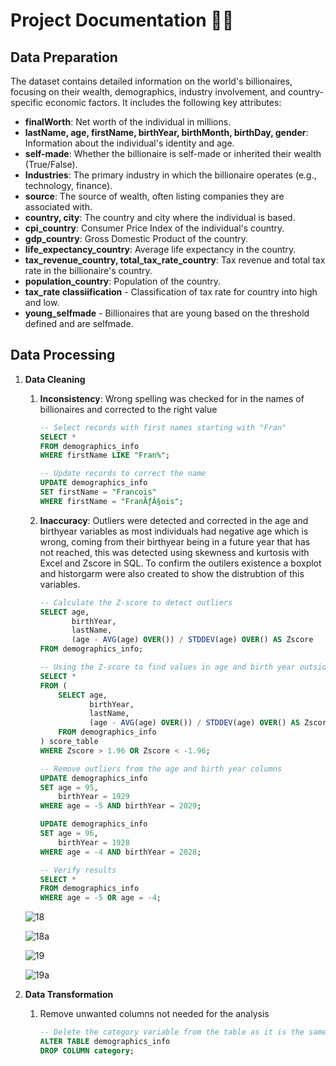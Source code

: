# Project Documentation 📁📝

## Data Preparation
The dataset contains detailed information on the world's billionaires, focusing on their wealth, demographics, industry involvement, and country-specific economic factors. It includes the following key attributes:
 * **finalWorth**: Net worth of the individual in millions.
 * **lastName, age, firstName, birthYear, birthMonth, birthDay, gender**: Information about the individual's identity and age.
 * **self-made**: Whether the billionaire is self-made or inherited their wealth (True/False).
 * **Industries**: The primary industry in which the billionaire operates (e.g., technology, finance).
 * **source**: The source of wealth, often listing companies they are associated with.
 * **country, city**: The country and city where the individual is based.
 * **cpi_country**: Consumer Price Index of the individual's country.
 * **gdp_country**: Gross Domestic Product of the country.
 * **life_expectancy_country**: Average life expectancy in the country.
 * **tax_revenue_country, total_tax_rate_country**: Tax revenue and total tax rate in the billionaire's country.
 * **population_country**: Population of the country.
 * **tax_rate classiification** - Classification of tax rate for country into high and low.
 * **young_selfmade** - Billionaires that are young based on the threshold defined and are selfmade.

## Data Processing 
1. **Data Cleaning**
   1. **Inconsistency**: Wrong spelling was checked for in the names of billionaires and corrected to the right value
      ```sql
      -- Select records with first names starting with "Fran"
      SELECT * 
      FROM demographics_info
      WHERE firstName LIKE "Fran%";
      
      -- Update records to correct the name
      UPDATE demographics_info
      SET firstName = "Francois"
      WHERE firstName = "FranÃƒÂ§ois";
      
   2. **Inaccuracy**: Outliers were detected and corrected in the age and birthyear variables as most individuals had negative age which is wrong, coming from their birthyear being in a future year that has not reached, this was detected using skewness and kurtosis with Excel and Zscore in SQL. To confirm the outilers existence a boxplot and historgarm were also created to show the distrubtion of this variables. 
      ```sql
      -- Calculate the Z-score to detect outliers
      SELECT age,
             birthYear,
             lastName,
             (age - AVG(age) OVER()) / STDDEV(age) OVER() AS Zscore
      FROM demographics_info;
      
      -- Using the Z-score to find values in age and birth year outside (above/below) 2 standard deviations from the mean
      SELECT * 
      FROM (
          SELECT age,
                 birthYear,
                 lastName,
                 (age - AVG(age) OVER()) / STDDEV(age) OVER() AS Zscore
          FROM demographics_info
      ) score_table
      WHERE Zscore > 1.96 OR Zscore < -1.96;

      -- Remove outliers from the age and birth year columns
      UPDATE demographics_info
      SET age = 95,
          birthYear = 1929
      WHERE age = -5 AND birthYear = 2029;
      
      UPDATE demographics_info
      SET age = 96,
          birthYear = 1928
      WHERE age = -4 AND birthYear = 2028;
      
      -- Verify results
      SELECT *
      FROM demographics_info
      WHERE age = -5 OR age = -4;
      
   ![18](https://github.com/user-attachments/assets/55d04d3a-6386-4237-8079-38fc56d2fc4c)
   
   ![18a](https://github.com/user-attachments/assets/82900b27-4a82-4877-b75f-9fcf9797e8ab)
   
   ![19](https://github.com/user-attachments/assets/6480189e-24cf-450c-aebe-05365f13d1ae)
   
   ![19a](https://github.com/user-attachments/assets/cdabeec2-4ef3-4551-a22c-a7e7c961e758)


2. **Data Transformation**
   1. Remove unwanted columns not needed for the analysis
      ```sql
      -- Delete the category variable from the table as it is the same as industries
      ALTER TABLE demographics_info
      DROP COLUMN category;

   




